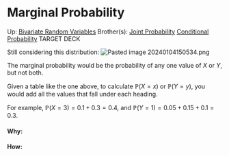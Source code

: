 # Marginal Probability

Up: [Bivariate Random Variables](bivariate_random_variables)
Brother(s): [Joint Probability](joint_probability) [Conditional Probability](conditional_probability)
TARGET DECK

Still considering this distribution:
	![Pasted image 20240104150534.png](pasted_image_20240104150534.png)

The marginal probability would be the probability of any one value of $X$ or $Y$, but not both.

Given a table like the one above, to calculate $\mathbb{P}(X=x)$ or $\mathbb{P}(Y=y)$, you would add all the values that fall under each heading.

For example, $\mathbb{P}(X=3)=0.1+0.3=0.4$, and $\mathbb{P}(Y=1)=0.05+0.15+0.1=0.3$.




































#### Why:
#### How:









